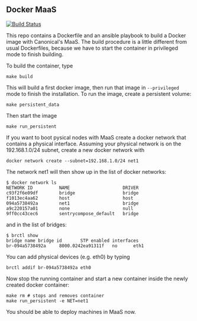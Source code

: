 Docker MaaS
----
[![Build Status](https://travis-ci.org/ARTbio/maas-docker.svg?branch=master)](https://travis-ci.org/ARTbio/maas-docker)


This repo contains a Dockerfile and an ansible playbook to build a Docker image
with Canonical's MaaS. The build procedure is a little different from usual Dockerfiles,
because we have to start the container in privileged mode to finish building.

To build the container, type

```
make build
```

This will build a first docker image, then run that image in `--privileged` mode to finish the installation.
To run the image, create a persistent volume:

```
make persistent_data
```

Then start the image

```
make run_persistent
```

If you want to boot pysical nodes with MaaS create a docker network that contains a physical interface.
Assuming your physical network is on the 192.168.1.0/24 subnet, create a new docker network with

```
docker network create --subnet=192.168.1.0/24 net1
```

The network net1 will then show up in the list of docker networks:

```
$ docker network ls
NETWORK ID          NAME                    DRIVER
c93f2f6e09df        bridge                  bridge              
f1013ec4aa62        host                    host                
094a5738492a        net1                    bridge              
a9c220157a01        none                    null                
9ff0cc43cec6        sentrycompose_default   bridge  
```
and in the list of bridges:
```
$ brctl show
bridge name	bridge id		STP enabled	interfaces
br-094a5738492a		8000.0242ea91311f	no		eth1
```

You can add physical devices (e.g. eth0) by typing

```
brctl addif br-094a5738492a eth0
```

Now stop the running container and start a new container inside the newly created docker container:
```
make rm # stops and removes container
make run_persistent -e NET=net1
```

You should be able to deploy machines in MaaS now.
